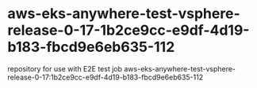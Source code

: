 # aws-eks-anywhere-test-vsphere-release-0-17-1b2ce9cc-e9df-4d19-b183-fbcd9e6eb635-112
repository for use with E2E test job aws-eks-anywhere-test-vsphere-release-0-17:1b2ce9cc-e9df-4d19-b183-fbcd9e6eb635-112
